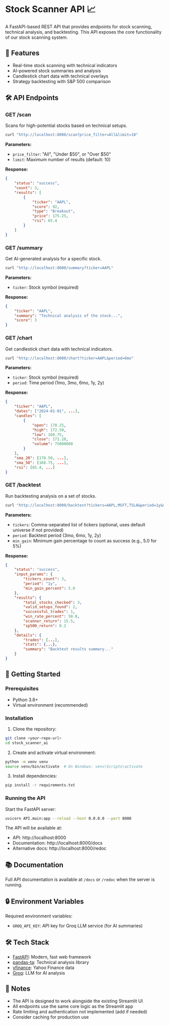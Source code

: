 # Stock Scanner API 📈

A FastAPI-based REST API that provides endpoints for stock scanning, technical analysis, and backtesting. This API exposes the core functionality of our stock scanning system.

## 🚀 Features

- Real-time stock scanning with technical indicators
- AI-powered stock summaries and analysis
- Candlestick chart data with technical overlays
- Strategy backtesting with S&P 500 comparison

## 🛠 API Endpoints

### GET /scan
Scans for high-potential stocks based on technical setups.

```bash
curl "http://localhost:8000/scan?price_filter=All&limit=10"
```

**Parameters:**
- `price_filter`: "All", "Under $50", or "Over $50"
- `limit`: Maximum number of results (default: 10)

**Response:**
```json
{
    "status": "success",
    "count": 3,
    "results": [
        {
            "ticker": "AAPL",
            "score": 92,
            "type": "Breakout",
            "price": 175.25,
            "rsi": 65.4
        }
    ]
}
```

### GET /summary
Get AI-generated analysis for a specific stock.

```bash
curl "http://localhost:8000/summary?ticker=AAPL"
```

**Parameters:**
- `ticker`: Stock symbol (required)

**Response:**
```json
{
    "ticker": "AAPL",
    "summary": "Technical analysis of the stock...",
    "score": 3
}
```

### GET /chart
Get candlestick chart data with technical indicators.

```bash
curl "http://localhost:8000/chart?ticker=AAPL&period=6mo"
```

**Parameters:**
- `ticker`: Stock symbol (required)
- `period`: Time period (1mo, 3mo, 6mo, 1y, 2y)

**Response:**
```json
{
    "ticker": "AAPL",
    "dates": ["2024-01-01", ...],
    "candles": [
        {
            "open": 170.25,
            "high": 172.50,
            "low": 169.75,
            "close": 171.20,
            "volume": 75000000
        }
    ],
    "sma_20": [170.50, ...],
    "sma_50": [168.75, ...],
    "rsi": [65.4, ...]
}
```

### GET /backtest
Run backtesting analysis on a set of stocks.

```bash
curl "http://localhost:8000/backtest?tickers=AAPL,MSFT,TSLA&period=1y&min_gain=5.0"
```

**Parameters:**
- `tickers`: Comma-separated list of tickers (optional, uses default universe if not provided)
- `period`: Backtest period (3mo, 6mo, 1y, 2y)
- `min_gain`: Minimum gain percentage to count as success (e.g., 5.0 for 5%)

**Response:**
```json
{
    "status": "success",
    "input_params": {
        "tickers_count": 3,
        "period": "1y",
        "min_gain_percent": 5.0
    },
    "results": {
        "total_stocks_checked": 3,
        "valid_setups_found": 2,
        "successful_trades": 1,
        "win_rate_percent": 50.0,
        "scanner_return": 15.5,
        "sp500_return": 8.2
    },
    "details": {
        "trades": [...],
        "stats": {...},
        "summary": "Backtest results summary..."
    }
}
```

## 🚀 Getting Started

### Prerequisites
- Python 3.8+
- Virtual environment (recommended)

### Installation

1. Clone the repository:
```bash
git clone <your-repo-url>
cd stock_scanner_ai
```

2. Create and activate virtual environment:
```bash
python -m venv venv
source venv/bin/activate  # On Windows: venv\Scripts\activate
```

3. Install dependencies:
```bash
pip install -r requirements.txt
```

### Running the API

Start the FastAPI server:
```bash
uvicorn API.main:app --reload --host 0.0.0.0 --port 8000
```

The API will be available at:
- API: http://localhost:8000
- Documentation: http://localhost:8000/docs
- Alternative docs: http://localhost:8000/redoc

## 📚 Documentation

Full API documentation is available at `/docs` or `/redoc` when the server is running.

## 🔒 Environment Variables

Required environment variables:
- `GROQ_API_KEY`: API key for Groq LLM service (for AI summaries)

## 🛠 Tech Stack

- [FastAPI](https://fastapi.tiangolo.com/): Modern, fast web framework
- [pandas-ta](https://github.com/twopirllc/pandas-ta): Technical analysis library
- [yfinance](https://github.com/ranaroussi/yfinance): Yahoo Finance data
- [Groq](https://groq.com/): LLM for AI analysis

## 📝 Notes

- The API is designed to work alongside the existing Streamlit UI
- All endpoints use the same core logic as the Streamlit app
- Rate limiting and authentication not implemented (add if needed)
- Consider caching for production use 